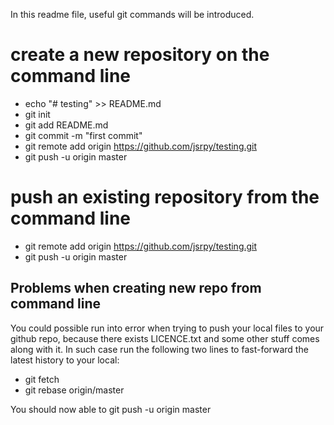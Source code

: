 In this readme file, useful git commands will be introduced.

# create a new repository on the command line
* echo "# testing" >> README.md
* git init
* git add README.md
* git commit -m "first commit"
* git remote add origin https://github.com/jsrpy/testing.git
* git push -u origin master

# push an existing repository from the command line
* git remote add origin https://github.com/jsrpy/testing.git
* git push -u origin master

## Problems when creating new repo from command line
You could possible run into error when trying to push your local files to your github repo, because there exists LICENCE.txt and some other stuff comes along with it.
In such case run the following two lines to fast-forward the latest history to your local:

* git fetch
* git rebase origin/master

You should now able to git push -u origin master

